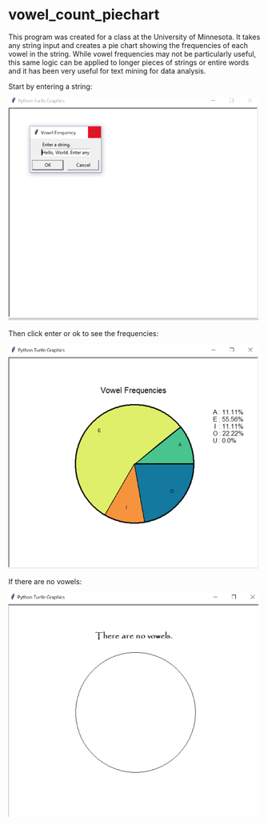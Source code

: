 # vowel_count_piechart

This program was created for a class at the University of Minnesota. It takes any string input and creates a pie chart showing the frequencies of each vowel in the string. While vowel frequencies may not be particularly useful, this same logic can be applied to longer pieces of strings or entire words and it has been very useful for text mining for data analysis.

Start by entering a string:

<img src="images/withString.png" width="500">


Then click enter or ok to see the frequencies:

<img src="images/pieChartResults.png" width="500">

If there are no vowels:

<img src="images/noVowels.png" width="500">
